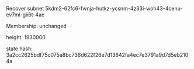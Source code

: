 Recover subnet 5kdm2-62fc6-fwnja-hutkz-ycsnm-4z33i-woh43-4cenu-ev7mi-gii6t-4ae

Membership: unchanged

height: 1930000

state hash: 3a2cc2625bdf75c075a8bc736d622f26e7d13642fa4ec7e3791a9d7d5eb2104a